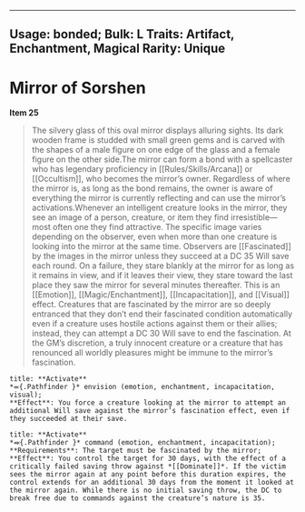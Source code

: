 
---
Usage: bonded;
Bulk: L
Traits: Artifact, Enchantment, Magical
Rarity: Unique
---

# Mirror of Sorshen

**Item 25**

> The silvery glass of this oval mirror displays alluring sights. Its dark wooden frame is studded with small green gems and is carved with the shapes of a male figure on one edge of the glass and a female figure on the other side.The mirror can form a bond with a spellcaster who has legendary proficiency in [[Rules/Skills/Arcana]] or [[Occultism]], who becomes the mirror’s owner. Regardless of where the mirror is, as long as the bond remains, the owner is aware of everything the mirror is currently reflecting and can use the mirror’s activations.Whenever an intelligent creature looks in the mirror, they see an image of a person, creature, or item they find irresistible—most often one they find attractive. The specific image varies depending on the observer, even when more than one creature is looking into the mirror at the same time. Observers are [[Fascinated]] by the images in the mirror unless they succeed at a DC 35 Will save each round. On a failure, they stare blankly at the mirror for as long as it remains in view, and if it leaves their view, they stare toward the last place they saw the mirror for several minutes thereafter. This is an [[Emotion]], [[Magic/Enchantment]], [[Incapacitation]], and [[Visual]] effect. Creatures that are fascinated by the mirror are so deeply entranced that they don’t end their fascinated condition automatically even if a creature uses hostile actions against them or their allies; instead, they can attempt a DC 30 Will save to end the fascination. At the GM’s discretion, a truly innocent creature or a creature that has renounced all worldly pleasures might be immune to the mirror’s fascination.

```ad-embed-ability
title: **Activate**
*⬺{.Pathfinder }* envision (emotion, enchantment, incapacitation, visual); 
**Effect**: You force a creature looking at the mirror to attempt an additional Will save against the mirror’s fascination effect, even if they succeeded at their save.

```

```ad-embed-ability
title: **Activate**
*⬽{.Pathfinder }* command (emotion, enchantment, incapacitation); 
**Requirements**: The target must be fascinated by the mirror;
**Effect**: You control the target for 30 days, with the effect of a critically failed saving throw against *[[Dominate]]*. If the victim sees the mirror again at any point before this duration expires, the control extends for an additional 30 days from the moment it looked at the mirror again. While there is no initial saving throw, the DC to break free due to commands against the creature’s nature is 35.

```
